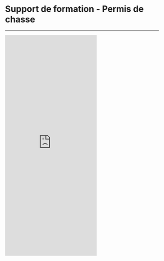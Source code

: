 # Support de formation - Permis de chasse

---

<iframe src="https://docs.google.com/presentation/d/e/2PACX-1vThZpt4sVXsrRAReo44bi2c06JF1gaXjGMS8FSopSucngymiStW7zLOyLseAZj2HkHXpCX0aX_pM2H6/embed?start=true&loop=true&delayms=60000" frameborder="0" height="720" allowfullscreen="true" mozallowfullscreen="true" webkitallowfullscreen="true"></iframe>


